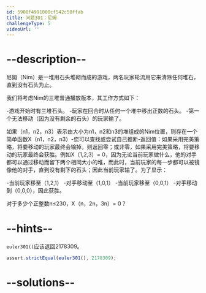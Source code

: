 ```yaml
---
id: 5900f4991000cf542c50ffab
title: 问题301：尼姆
challengeType: 5
videoUrl: ''
---
```


# --description--

尼姆（Nim）是一堆用石头堆砌而成的游戏，两名玩家轮流用它来清除任何堆石，直到没有石头为止。

我们将考虑Nim的三堆普通播放版本，其工作方式如下：

\-游戏开始时有三堆石头。 -玩家在回合时从任何一个堆中移出正数的石头。 -第一个无法移动（因为没有剩余的石头）的玩家输了。

如果（n1，n2，n3）表示由大小为n1，n2和n3的堆组成的Nim位置，则存在一个简单函数X（n1，n2，n3）-您可​​以查找或尝试自己推断-返回值：如果采用完美策略，将要移动的玩家最终会输掉，则返回零；或非零，如果采用完美策略，将要移动的玩家最终会获胜。例如X（1,2,3）= 0，因为无论当前玩家做什么，他的对手都可以通过移动而留下两个相同大小的堆，而此时，当前玩家的每一步都可以被镜像他的对手，直到没有剩下的石头；因此当前玩家输了。为了显示：

\-当前玩家移至（1,2,1） -对手移动至（1,0,1） -当前玩家移至（0,0,1） -对手移动到（0,0,0），因此获胜。

对于多少个正整数n≤230，X（n，2n，3n）= 0？

# --hints--

`euler301()`应该返回2178309。

```js
assert.strictEqual(euler301(), 2178309);
```

# --solutions--

